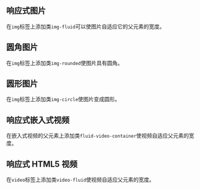 ## 响应式图片 

在`img`标签上添加类`img-fluid`可以使图片自适应它的父元素的宽度。

 
## 圆角图片 

在`img`标签上添加类`img-rounded`使图片具有圆角。

## 圆形图片 

在`img`标签上添加类`img-circle`使图片变成圆形。

## 响应式嵌入式视频 

在嵌入式视频的父元素上添加类`fluid-video-container`使视频自适应父元素的宽度。

## 响应式 HTML5 视频 

在`video`标签上添加类`video-fluid`使视频自适应父元素的宽度。